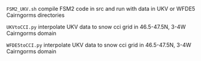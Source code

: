 `FSM2_UKV.sh`    compile FSM2 code in src and run with data in UKV or WFDE5 Cairngorms directories

`UKVtoCCI.py`    interpolate UKV data to snow cci grid in 46.5-47.5N, 3-4W Cairngorms domain

`WFDE5toCCI.py`  interpolate UKV data to snow cci grid in 46.5-47.5N, 3-4W Cairngorms domain

